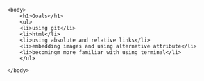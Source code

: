 <!DOCTYPE html>
<html>
    <head>
        <title>READ ME for recipes project</title>
        <meta charset="UTF-8">
    </head>

    <body>
        <h1>Goals</h1>
        <ul>
        <li>using git</li>
        <li>html</li>
        <li>using absolute and relative links</li>
        <li>embedding images and using alternative attribute</li>
        <li>becomingm more familiar with using terminal</li>
        </ul>

    </body>
</html>